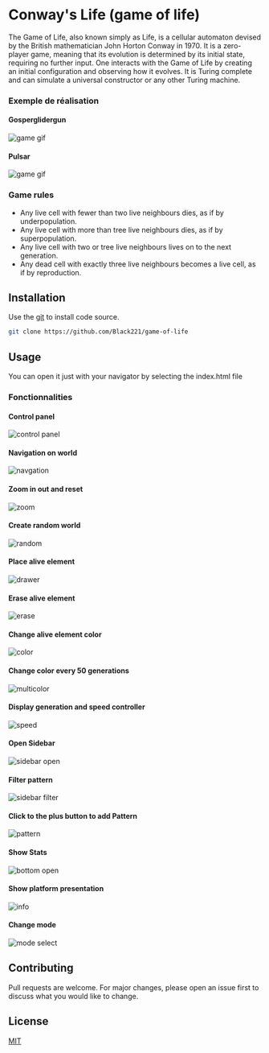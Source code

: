 # Conway's Life (game of life)

The Game of Life, also known simply as Life, is a cellular automaton devised by the British mathematician John Horton Conway in 1970. It is a zero-player game, meaning that its evolution is determined by its initial state, requiring no further input. One interacts with the Game of Life by creating an initial configuration and observing how it evolves. It is Turing complete and can simulate a universal constructor or any other Turing machine.
### Exemple de réalisation 
#### Gosperglidergun
![game gif](https://conwaylife.com/w/images/b/b6/Gosperglidergun.gif)
#### Pulsar
![game gif](https://upload.wikimedia.org/wikipedia/commons/0/07/Game_of_life_pulsar.gif)
### Game rules

-  Any live cell with fewer than two live neighbours dies, as if by underpopulation.
-  Any live cell with more than tree live neighbours dies, as if by superpopulation. 
- Any live cell with two or tree live neighbours lives on to the next generation.
- Any dead cell with exactly three live neighbours becomes a live cell, as if by reproduction.

## Installation

Use the [git](https://git-scm.com/) to install code source.

```bash
git clone https://github.com/Black221/game-of-life
```

## Usage
You can open it just with your navigator by selecting the index.html file



### Fonctionnalities
#### Control panel
![control panel](https://github.com/Black221/game-of-life/blob/96e15ca1413fdc0f2762a7057fbee55cd919e333/assets/Screenshot%202023-11-17%20114738.png)
#### Navigation on world
![navgation](https://github.com/Black221/game-of-life/blob/96e15ca1413fdc0f2762a7057fbee55cd919e333/assets/Screenshot%202023-11-17%20114753.png)
#### Zoom in out and reset
![zoom](https://github.com/Black221/game-of-life/blob/96e15ca1413fdc0f2762a7057fbee55cd919e333/assets/Screenshot%202023-11-17%20114801.png)
#### Create random world
![random](https://github.com/Black221/game-of-life/blob/96e15ca1413fdc0f2762a7057fbee55cd919e333/assets/Screenshot%202023-11-17%20114728.png)
#### Place alive element
![drawer](https://github.com/Black221/game-of-life/blob/96e15ca1413fdc0f2762a7057fbee55cd919e333/assets/Screenshot%202023-11-17%20114635.png)
#### Erase alive element
![erase](https://github.com/Black221/game-of-life/blob/96e15ca1413fdc0f2762a7057fbee55cd919e333/assets/Screenshot%202023-11-17%20114641.png)
#### Change alive element color
![color](https://github.com/Black221/game-of-life/blob/96e15ca1413fdc0f2762a7057fbee55cd919e333/assets/Screenshot%202023-11-17%20114646.png)
#### Change color every 50 generations
![multicolor](https://github.com/Black221/game-of-life/blob/96e15ca1413fdc0f2762a7057fbee55cd919e333/assets/Screenshot%202023-11-17%20114653.png)
#### Display generation and speed controller
![speed](https://github.com/Black221/game-of-life/blob/96e15ca1413fdc0f2762a7057fbee55cd919e333/assets/Screenshot%202023-11-17%20114700.png)
#### Open Sidebar
![sidebar open](https://github.com/Black221/game-of-life/blob/96e15ca1413fdc0f2762a7057fbee55cd919e333/assets/Screenshot%202023-11-17%20114902.png)
#### Filter pattern
![sidebar filter](https://github.com/Black221/game-of-life/blob/96e15ca1413fdc0f2762a7057fbee55cd919e333/assets/Screenshot%202023-11-17%20115152.png)
#### Click to the plus button to add Pattern
![pattern](https://github.com/Black221/game-of-life/blob/96e15ca1413fdc0f2762a7057fbee55cd919e333/assets/Screenshot%202023-11-17%20114913.png)
#### Show Stats
![bottom open](https://github.com/Black221/game-of-life/blob/96e15ca1413fdc0f2762a7057fbee55cd919e333/assets/Screenshot%202023-11-17%20114850.png)
#### Show platform presentation
![info](https://github.com/Black221/game-of-life/blob/96e15ca1413fdc0f2762a7057fbee55cd919e333/assets/Screenshot%202023-11-17%20114707.png)
#### Change mode
![mode select](https://github.com/Black221/game-of-life/blob/96e15ca1413fdc0f2762a7057fbee55cd919e333/assets/Screenshot%202023-11-17%20114857.png)

## Contributing

Pull requests are welcome. For major changes, please open an issue first
to discuss what you would like to change.


## License

[MIT](https://choosealicense.com/licenses/mit/)
